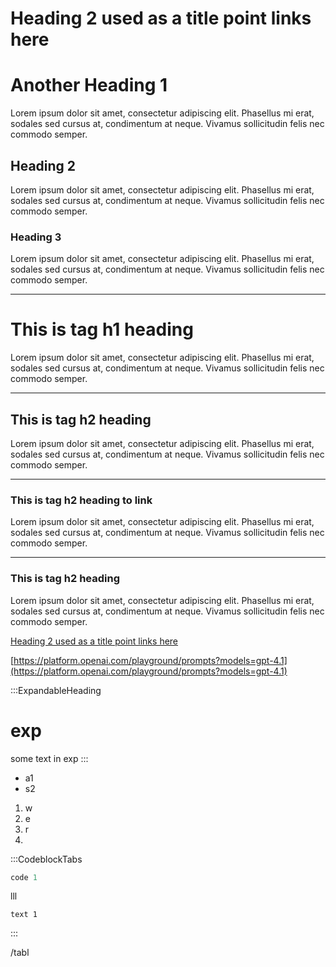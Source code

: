 # Heading 2 used as a title point links here

# Another Heading 1

Lorem ipsum dolor sit amet, consectetur adipiscing elit. Phasellus mi erat, sodales sed cursus at, condimentum at neque. Vivamus sollicitudin felis nec commodo semper.

## Heading 2

Lorem ipsum dolor sit amet, consectetur adipiscing elit. Phasellus mi erat, sodales sed cursus at, condimentum at neque. Vivamus sollicitudin felis nec commodo semper.

### Heading 3

Lorem ipsum dolor sit amet, consectetur adipiscing elit. Phasellus mi erat, sodales sed cursus at, condimentum at neque. Vivamus sollicitudin felis nec commodo semper.

***

# This is tag h1 heading

Lorem ipsum dolor sit amet, consectetur adipiscing elit. Phasellus mi erat, sodales sed cursus at, condimentum at neque. Vivamus sollicitudin felis nec commodo semper.

***

## This is tag h2 heading

Lorem ipsum dolor sit amet, consectetur adipiscing elit. Phasellus mi erat, sodales sed cursus at, condimentum at neque. Vivamus sollicitudin felis nec commodo semper.

***

### This is tag h2 heading to link

Lorem ipsum dolor sit amet, consectetur adipiscing elit. Phasellus mi erat, sodales sed cursus at, condimentum at neque. Vivamus sollicitudin felis nec commodo semper.

***

### This is tag h2 heading

Lorem ipsum dolor sit amet, consectetur adipiscing elit. Phasellus mi erat, sodales sed cursus at, condimentum at neque. Vivamus sollicitudin felis nec commodo semper.

[Heading 2 used as a title point links here](./#heading-2)&#x20;

[https://platform.openai.com/playground/prompts?models=gpt-4.1](https://platform.openai.com/playground/prompts?models=gpt-4.1)

:::ExpandableHeading
# exp

some text in exp
:::

- a1
- s2

1. w
2. e
3. r
4.

:::CodeblockTabs
```javascript
code 1
```

lll

```none
text 1
```
:::

/tabl

